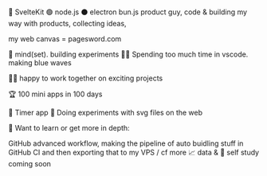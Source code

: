 🧡 SvelteKit
🟢 node.js
⚫ electron
bun.js
product guy, code & building my way with products, collecting ideas,

my web canvas = pagesword.com

🧠 mind(set). building experiments 👨‍💻 Spending too much time in vscode. making blue waves

👨‍💻 happy to work together on exciting projects

🏆 100 mini apps in 100 days

🔹 Timer app 🔹 Doing experiments with svg files on the web

📘 Want to learn or get more in depth:

GitHub advanced workflow, making the pipeline of auto buidling stuff in GitHub CI and then exporting that to my VPS / cf
more 📈 data & 🧠 self study coming soon
